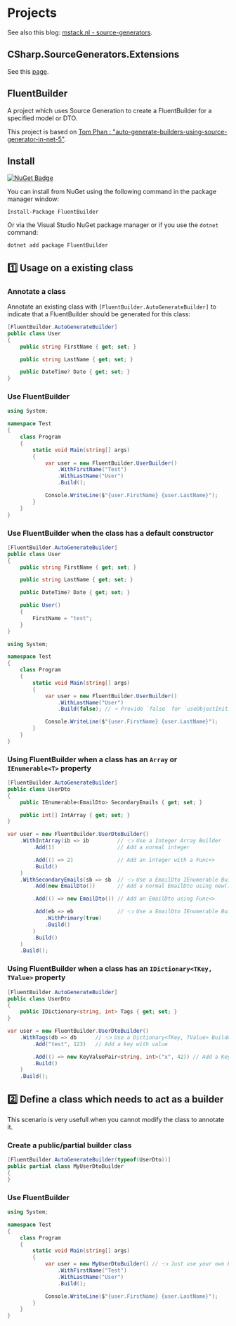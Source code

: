 # Projects

See also this blog: [mstack.nl - source-generators](https://mstack.nl/blog/20210801-source-generators).

## CSharp.SourceGenerators.Extensions
See this [page](https://github.com/StefH/FluentBuilder/tree/main/src-extensions).

## FluentBuilder
A project which uses Source Generation to create a FluentBuilder for a specified model or DTO.

This project is based on [Tom Phan : "auto-generate-builders-using-source-generator-in-net-5"](https://justsimplycode.com/2020/12/06/auto-generate-builders-using-source-generator-in-net-5/).

## Install
[![NuGet Badge](https://buildstats.info/nuget/FluentBuilder)](https://www.nuget.org/packages/FluentBuilder)

You can install from NuGet using the following command in the package manager window:

`Install-Package FluentBuilder`

Or via the Visual Studio NuGet package manager or if you use the `dotnet` command:

`dotnet add package FluentBuilder`

## :one: Usage on a existing class
### Annotate a class
Annotate an existing class with `[FluentBuilder.AutoGenerateBuilder]` to indicate that a FluentBuilder should be generated for this class:
``` c#
[FluentBuilder.AutoGenerateBuilder]
public class User
{
    public string FirstName { get; set; }

    public string LastName { get; set; }

    public DateTime? Date { get; set; }
}
```

### Use FluentBuilder
``` c#
using System;

namespace Test
{
    class Program
    {
        static void Main(string[] args)
        {
            var user = new FluentBuilder.UserBuilder()
                .WithFirstName("Test")
                .WithLastName("User")
                .Build();

            Console.WriteLine($"{user.FirstName} {user.LastName}");
        }
    }
}
```

### Use FluentBuilder when the class has a default constructor
``` c#
[FluentBuilder.AutoGenerateBuilder]
public class User
{
    public string FirstName { get; set; }

    public string LastName { get; set; }

    public DateTime? Date { get; set; }

    public User()
    {
        FirstName = "test";
    }
}
```

``` c#
using System;

namespace Test
{
    class Program
    {
        static void Main(string[] args)
        {
            var user = new FluentBuilder.UserBuilder()
                .WithLastName("User")
                .Build(false); // ⭐ Provide `false` for `useObjectInitializer` here.

            Console.WriteLine($"{user.FirstName} {user.LastName}");
        }
    }
}
```

### Using FluentBuilder when a class has an `Array` or `IEnumerable<T>` property
``` c#
[FluentBuilder.AutoGenerateBuilder]
public class UserDto
{
    public IEnumerable<EmailDto> SecondaryEmails { get; set; }

    public int[] IntArray { get; set; }
}
```

``` c#
var user = new FluentBuilder.UserDtoBuilder()
    .WithIntArray(ib => ib         // 👈 Use a Integer Array Builder
        .Add(1)                    // Add a normal integer

        .Add(() => 2)              // Add an integer with a Func<>
        .Build()
    )
    .WithSecondaryEmails(sb => sb  // 👈 Use a EmailDto IEnumerable Builder
        .Add(new EmailDto())       // Add a normal EmailDto using new() constructor

        .Add(() => new EmailDto()) // Add an EmailDto using Func<>

        .Add(eb => eb              // 👈 Use a EmailDto IEnumerable Builder to add an EmailDto
            .WithPrimary(true)
            .Build()
        )
        .Build()
    )
    .Build();
```

### Using FluentBuilder when a class has an `IDictionary<TKey, TValue>` property
``` c#
[FluentBuilder.AutoGenerateBuilder]
public class UserDto
{
    public IDictionary<string, int> Tags { get; set; }
}
```

``` c#
var user = new FluentBuilder.UserDtoBuilder()
    .WithTags(db => db      // 👈 Use a Dictionary<TKey, TValue> Builder
        .Add("test", 123)   // Add a key with value

        .Add(() => new KeyValuePair<string, int>("x", 42)) // Add a KeyValuePair with a Func<>
        .Build()
    )
    .Build();
```

## :two: Define a class which needs to act as a builder
This scenario is very usefull when you cannot modify the class to annotate it.

### Create a public/partial builder class
``` c#
[FluentBuilder.AutoGenerateBuilder(typeof(UserDto))]
public partial class MyUserDtoBuilder
{
}
```

### Use FluentBuilder
``` c#
using System;

namespace Test
{
    class Program
    {
        static void Main(string[] args)
        {
            var user = new MyUserDtoBuilder() // 👈 Just use your own Builder
                .WithFirstName("Test")
                .WithLastName("User")
                .Build();

            Console.WriteLine($"{user.FirstName} {user.LastName}");
        }
    }
}
```